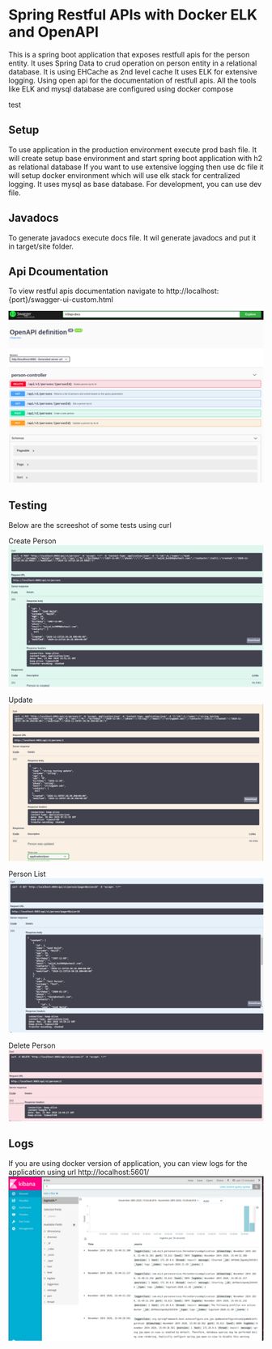 # Spring Restful APIs with Docker ELK and OpenAPI

This is a spring boot application that exposes restfull apis for the person entity.
It uses Spring Data to crud operation on person entity in a relational database.
It is using EHCache as 2nd level cache
It uses ELK for extensive logging.
Using open api for the documentation of restfull apis.
All the tools like ELK and mysql database are configured using docker compose

test
## Setup

To use application in the production environment execute prod bash file. It will create setup base environment and start spring boot application with h2 as relational database
If you want to use extensive logging then use dc file it will setup docker environment which will use elk stack for centralized logging. It uses mysql as base database.
For development, you can use dev file.

## Javadocs

To generate javadocs execute docs file. It wil generate javadocs and put it in target/site folder.

## Api Dcoumentation

To view restful apis documentation navigate to http://localhost:{port}/swagger-ui-custom.html

<img src="images/swagger.png" />

## Testing

Below are the screeshot of some tests using curl

Create Person
<img src="images/create person.png" />

Update
<img src="images/update.png" />

Person List
<img src="images/list.png" />

Delete Person
<img src="images/delete.png" />

## Logs

If you are using docker version of application, you can view logs for the application using url http://localhost:5601/ 
<img src="images/kibana-logs.png" />

